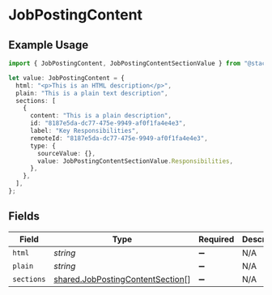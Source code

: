 # JobPostingContent

## Example Usage

```typescript
import { JobPostingContent, JobPostingContentSectionValue } from "@stackone/stackone-client-ts/sdk/models/shared";

let value: JobPostingContent = {
  html: "<p>This is an HTML description</p>",
  plain: "This is a plain text description",
  sections: [
    {
      content: "This is a plain description",
      id: "8187e5da-dc77-475e-9949-af0f1fa4e4e3",
      label: "Key Responsibilities",
      remoteId: "8187e5da-dc77-475e-9949-af0f1fa4e4e3",
      type: {
        sourceValue: {},
        value: JobPostingContentSectionValue.Responsibilities,
      },
    },
  ],
};
```

## Fields

| Field                                                                                       | Type                                                                                        | Required                                                                                    | Description                                                                                 |
| ------------------------------------------------------------------------------------------- | ------------------------------------------------------------------------------------------- | ------------------------------------------------------------------------------------------- | ------------------------------------------------------------------------------------------- |
| `html`                                                                                      | *string*                                                                                    | :heavy_minus_sign:                                                                          | N/A                                                                                         |
| `plain`                                                                                     | *string*                                                                                    | :heavy_minus_sign:                                                                          | N/A                                                                                         |
| `sections`                                                                                  | [shared.JobPostingContentSection](../../../sdk/models/shared/jobpostingcontentsection.md)[] | :heavy_minus_sign:                                                                          | N/A                                                                                         |